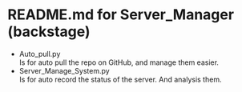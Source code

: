 README.md for Server_Manager (backstage)
===
- Auto_pull.py  
Is for auto pull the repo on GitHub, and manage them easier.
- Server_Manage_System.py  
Is for auto record the status of the server. And analysis them.